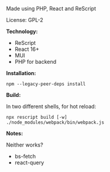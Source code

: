 Made using PHP, React and ReScript

License: GPL-2

**Technology:**

* ReScript
* React 16+
* MUI
* PHP for backend

**Installation:**

    npm --legacy-peer-deps install

**Build:**

In two different shells, for hot reload:

    npx rescript build [-w]
    ./node_modules/webpack/bin/webpack.js

**Notes:**

Neither works?

* bs-fetch
* react-query
